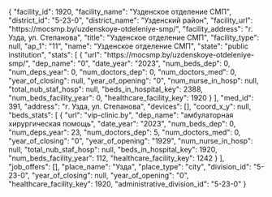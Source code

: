 {
    "facility_id": 1920,
    "facility_name": "Узденское отделение СМП",
    "district_id": "5-23-0",
    "district_name": "Узденский район",
    "facility_url": "https:\/\/mocsmp.by\/uzdenskoye-otdeleniye-smp\/",
    "facility_address": "г. Узда, ул. Степанова",
    "title": "Узденское отделение СМП",
    "facility_type": null,
    "ap_1": "11",
    "name": "Узденское отделение СМП",
    "state": "public institution",
    "stats": [
        {
            "url": "https:\/\/mocsmp.by\/uzdenskoye-otdeleniye-smp\/",
            "dep_name": "0",
            "date_year": "2023",
            "num_beds_dep": 0,
            "num_deps_year": 0,
            "num_doctors_dep": 0,
            "num_doctors_med": 0,
            "year_of_closing": null,
            "year_of_opening": "0",
            "num_nurse_in_hosp": null,
            "total_nub_staf_hosp": null,
            "beds_in_hospital_key": 2388,
            "num_beds_facility_year": 0,
            "healthcare_facility_key": 1920
        }
    ],
    "med_id": 391,
    "address": "г. Узда, ул. Степанова",
    "devices": [],
    "coord_x_y": null,
    "beds_stats": [
        {
            "url": "vip-clinic.by",
            "dep_name": "амбулаторная хирургическая помощь",
            "date_year": "2023",
            "num_beds_dep": 0,
            "num_deps_year": 23,
            "num_doctors_dep": 5,
            "num_doctors_med": 0,
            "year_of_closing": "0",
            "year_of_opening": "1929",
            "num_nurse_in_hosp": null,
            "total_nub_staf_hosp": null,
            "beds_in_hospital_key": 1920,
            "num_beds_facility_year": 112,
            "healthcare_facility_key": 1242
        }
    ],
    "job_offers": [],
    "place_name": "Узда",
    "place_type": "city",
    "division_id": "5-23-0",
    "year_of_closing": null,
    "year_of_opening": "0",
    "healthcare_facility_key": 1920,
    "administrative_division_id": "5-23-0"
}